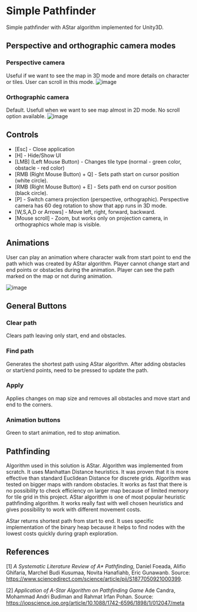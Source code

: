 # Simple Pathfinder
Simple pathfinder with AStar algorithm implemented for Unity3D.

## Perspective and orthographic camera modes

### Perspective camera
Useful if we want to see the map in 3D mode and more details on character or tiles. User can scroll in this mode.
![image](https://github.com/OnistDerFalke/simple_pathfinder/assets/75864407/33fcf975-08e9-4c53-b560-2da2214c8dab)


### Orthographic camera
Default. Usefull when we want to see map almost in 2D mode. No scroll option available.
![image](https://github.com/OnistDerFalke/simple_pathfinder/assets/75864407/245fea80-cc7a-4898-aeed-7c17754b2e58)


## Controls
* [Esc] - Close application
* [H] - Hide/Show UI
* [LMB] (Left Mouse Button) - Changes tile type (normal - green color, obstacle - red color)
* [RMB (Right Mouse Button) + Q] - Sets path start on cursor position (white circle).
* [RMB (Right Mouse Button) + E] - Sets path end on cursor position (black circle).
* [P] - Switch camera projection (perspective, orthographic). Perspective camera has 60 deg rotation to show that app runs in 3D mode.
* [W,S,A,D or Arrows] - Move left, right, forward, backward.
* [Mouse scroll] - Zoom, but works only on projection camera, in orthographics whole map is visible.

## Animations
User can play an animation where character walk from start point to end the path which was created by AStar algorithm. Player cannot change start and end points or obstacles during the animation. Player can see the path marked on the map or not during animation.

![image](https://github.com/OnistDerFalke/simple_pathfinder/assets/75864407/01ff2f51-b52f-4e89-a310-4162c68e3d65)

## General Buttons
### Clear path
Clears path leaving only start, end and obstacles.
### Find path
Generates the shortest path using AStar algorithm. After adding obstacles or start/end points, need to be pressed to update the path.
### Apply
Applies changes on map size and removes all obstacles and move start and end to the corners.
### Animation buttons
Green to start animation, red to stop animation.


## Pathfinding

Algorithm used in this solution is AStar. Algorithm was implemented from scratch. It uses Manhattan Distance heuristics. It was proven that it is more effective than standard Euclidean Distance for discrete grids. Algorithm was tested on bigger maps with random obstacles. It works as fast that there is no possibility to check efficiency on larger map because of limited memory for tile grid in this project. AStar algorithm is one of most popular heuristic pathfinding algorithm. It works really fast with well chosen heuristics and gives possibility to work with different movement costs.

AStar returns shortest path from start to end. It uses specific implementation of the binary heap because it helps to find nodes with the lowest costs quickly during graph exploration. 

## References
[1] *A Systematic Literature Review of A\* Pathfinding*, Daniel Foeada, Alifio Ghifaria, Marchel Budi Kusumaa, Novita Hanafiahb, Eric
Gunawanb. Source: https://www.sciencedirect.com/science/article/pii/S1877050921000399.

[2] *Application of A-Star Algorithm on Pathfinding Game* Ade Candra, Mohammad Andri Budiman and Rahmat Irfan Pohan. Source: https://iopscience.iop.org/article/10.1088/1742-6596/1898/1/012047/meta
